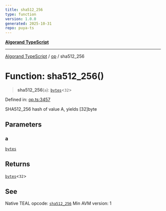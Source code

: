 ```yaml
---
title: sha512_256
type: function
version: 1.0.0
generated: 2025-10-31
repo: puya-ts
---
```

[**Algorand TypeScript**](../../README.md)

***

[Algorand TypeScript](../../modules.md) / [op](../README.md) / sha512\_256

# Function: sha512\_256()

> **sha512\_256**(`a`): [`bytes`](../../index/type-aliases/bytes.md)\<`32`\>

Defined in: [op.ts:3457](https://github.com/algorandfoundation/puya-ts/blob/main/packages/algo-ts/src/op.ts#L3457)

SHA512_256 hash of value A, yields [32]byte

## Parameters

### a

[`bytes`](../../index/type-aliases/bytes.md)

## Returns

[`bytes`](../../index/type-aliases/bytes.md)\<`32`\>

## See

Native TEAL opcode: [`sha512_256`](https://dev.algorand.co/reference/algorand-teal/opcodes#sha512_256)
Min AVM version: 1

